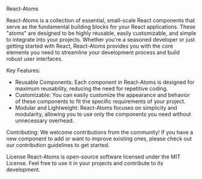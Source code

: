 React-Atoms

React-Atoms is a collection of essential, small-scale React components that serve as the fundamental building blocks for your React applications. These "atoms" are designed to be highly reusable, easily customizable, and simple to integrate into your projects. Whether you're a seasoned developer or just getting started with React, React-Atoms provides you with the core elements you need to streamline your development process and build robust user interfaces.

Key Features:
- Reusable Components: Each component in React-Atoms is designed for maximum reusability, reducing the need for repetitive coding.
- Customizable: You can easily customize the appearance and behavior of these components to fit the specific requirements of your project.
- Modular and Lightweight: React-Atoms focuses on simplicity and modularity, allowing you to use only the components you need without unnecessary overhead.

Contributing:
We welcome contributions from the community! If you have a new component to add or want to improve existing ones, please check out our contribution guidelines to get started.

License
React-Atoms is open-source software licensed under the MIT License. Feel free to use it in your projects and contribute to its development.
